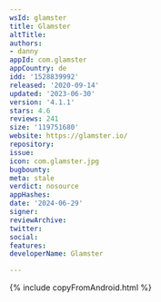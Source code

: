 ```yaml
---
wsId: glamster
title: Glamster
altTitle: 
authors:
- danny
appId: com.glamster
appCountry: de
idd: '1528839992'
released: '2020-09-14'
updated: '2023-06-30'
version: '4.1.1'
stars: 4.6
reviews: 241
size: '119751680'
website: https://glamster.io/
repository: 
issue: 
icon: com.glamster.jpg
bugbounty: 
meta: stale
verdict: nosource
appHashes: 
date: '2024-06-29'
signer: 
reviewArchive: 
twitter: 
social: 
features: 
developerName: Glamster

---
```


{% include copyFromAndroid.html %}

